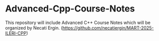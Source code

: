 # Advanced-Cpp-Course-Notes
This repository will include Advanced C++ Course Notes which will be organized by Necati Ergin. (https://github.com/necatiergin/MART-2025-ILERI-CPP)
